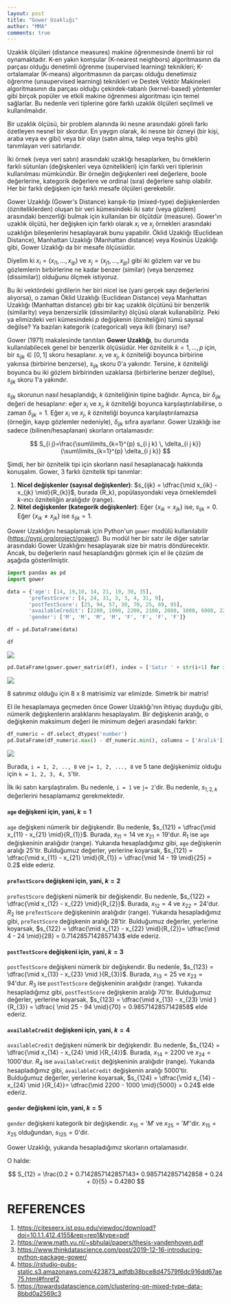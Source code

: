 ```yaml
---
layout: post
title: "Gower Uzaklığı"
author: "MMA"
comments: true
---
```


Uzaklık ölçüleri (distance measures) makine öğrenmesinde önemli bir rol oynamaktadır. K-en yakın komşular (K-nearest neighbors) algoritmasının da parçası olduğu denetimli öğrenme (supervised learning) teknikleri; K-ortalamalar (K-means) algoritmasının da parçası olduğu denetimsiz öğrenme (unsupervised learning) teknikleri ve Destek Vektör Makineleri algoritmasının da parçası olduğu çekirdek-tabanlı (kernel-based) yöntemler gibi birçok popüler ve etkili makine öğrenmesi algoritması için temel sağlarlar. Bu nedenle veri tiplerine göre farklı uzaklık ölçüleri seçilmeli ve kullanılmalıdır. 

Bir uzaklık ölçüsü, bir problem alanında iki nesne arasındaki göreli farkı özetleyen nesnel bir skordur. En yaygın olarak, iki nesne bir özneyi (bir kişi, araba veya ev gibi) veya bir olayı (satın alma, talep veya teşhis gibi) tanımlayan veri satırlarıdır.

İki örnek (veya veri satırı) arasındaki uzaklığı hesaplarken, bu örneklerin farklı sütunları (değişkenleri veya öznitelikleri) için farklı veri tiplerinin kullanılması mümkündür. Bir örneğin değişkenleri reel değerlere, boole değerlerine, kategorik değerlere ve ordinal (sıra) değerlere sahip olabilir. Her bir farklı değişken için farklı mesafe ölçüleri gerekebilir.

Gower Uzaklığı (Gower's Distance) karışık-tip (mixed-type) değişkenlerden (özniteliklerden) oluşan bir veri kümesindeki iki satır (veya gözlem) arasındaki benzerliği bulmak için kullanılan bir ölçütdür (measure). Gower'ın uzaklık ölçütü, her değişken için farklı olarak $x_i$ ve $x_j$ örnekleri arasındaki uzaklığın bileşenlerini hesaplayarak bunu yapabilir. Öklid Uzaklığı (Euclidean Distance), Manhattan Uzaklığı (Manhattan distance) veya Kosinüs Uzaklığı gibi, Gower Uzaklığı da bir mesafe ölçüsüdür.

Diyelim ki $x_i = (x_{i1}, \dots, x_{ip})$ ve $x_j = (x_{j1}, \dots, x_{jp})$ gibi iki gözlem var ve bu gözlemlerin birbirlerine ne kadar benzer (similar) (veya benzemez (dissimilar)) olduğunu ölçmek istiyoruz.

Bu iki vektördeki girdilerin her biri nicel ise (yani gerçek sayı değerlerini alıyorsa), o zaman Öklid Uzaklığı (Euclidean Distance) veya Manhattan Uzaklığı (Manhattan distance) gibi bir kaç uzaklık ölçütünü bir benzerlik (similarity) veya benzersizlik (dissimilarity) ölçüsü olarak kullanabiliriz. Peki ya elimizdeki veri kümesindeki $p$ değişkenin (özniteliğin) tümü sayısal değilse? Ya bazıları kategorik (categorical) veya ikili (binary) ise?

Gower (1971) makalesinde tanıtılan **Gower Uzaklığı**, bu durumda kullanılabilecek genel bir benzerlik ölçüsüdür. Her öznitelik $k = 1, \dots, p$ için, bir $s_{ijk} \in [0,1]$ skoru hesaplanır. $x_i$ ve $x_j$, $k$ özniteliği boyunca birbirine yakınsa (birbirine benzerse), $s_{ijk}$ skoru 0'a yakındır. Tersine, $k$ özniteliği boyunca bu iki gözlem birbirinden uzaklarsa (birbirlerine benzer değilse), $s_{ijk}$ skoru 1'a yakındır.

$s_{ijk}$ skorunun nasıl hesaplandığı, $k$ özniteliğinin tipine bağlıdır. Ayrıca, bir $\delta_{ijk}$ değeri de hesaplanır: eğer $x_i$ ve $x_j$, $k$ özniteliği boyunca karşılaştırılabilirse, o zaman $\delta_{ijk} = 1$. Eğer $x_i$ ve $x_j$, $k$ özniteliği boyunca karşılaştırılamazsa (örneğin, kayıp gözlemler nedeniyle), $\delta_{ijk}$ sıfıra ayarlanır. Gower Uzaklığı ise sadece (bilinen/hesaplanan) skorların ortalamasıdır:

$$
S_{i j}=\frac{\sum\limits_{k=1}^{p} s_{i j k} \, \delta_{i j k}}{\sum\limits_{k=1}^{p} \delta_{i j k}}
$$

Şimdi, her bir öznitelik tipi için skorların nasıl hesaplanacağı hakkında konuşalım. Gower, 3 farklı öznitelik tipi tanımlar:

1. **Nicel değişkenler (sayısal değişkenler)**: $s_{ijk} = \dfrac{\mid x_{ik} - x_{jk} \mid}{R_{k}}$, burada {R_k}, popülasyondaki veya örneklemdeli $k$-ıncı özniteliğin aralığıdır (range).
2. **Nitel değişkenler (kategorik değişkenler)**: Eğer $\{ x_{ik} = x_{jk} \}$ ise, $s_{ijk} = 0$. Eğer $\{ x_{ik} \neq x_{jk} \}$ ise $s_{ijk} = 1$.

Gower Uzaklığını hesaplamak için Python'un `gower` modülü kullanılabilir (https://pypi.org/project/gower/). Bu modül her bir satır ile diğer satırlar arasındaki Gower Uzaklığını hesaplayarak size bir matris döndürecektir. Ancak, bu değerlerin nasıl hesaplandığını görmek için el ile çözüm de aşağıda gösterilmiştir.

```python
import pandas as pd
import gower

data = {'age': [14, 19,10, 14, 21, 19, 30, 35],
       'preTestScore': [4, 24, 31, 3, 3, 4, 31, 9],
       'postTestScore': [25, 94, 57, 30, 70, 25, 69, 95],
       'availableCredit': [2200, 1000, 2200, 2100, 2000, 1000, 6000, 2200],
       'gender': ['M', 'M', 'M', 'M', 'F', 'F', 'F', 'F']}

df = pd.DataFrame(data)

df
```

![](https://github.com/mmuratarat/turkish/blob/master/_posts/images/gower_SS1.png?raw=true)

```python
pd.DataFrame(gower.gower_matrix(df), index = ['Satır ' + str(i+1) for i in range(df.shape[0])], columns = ['Satır ' + str(i+1) for i in range(df.shape[0])])
```

![](https://github.com/mmuratarat/turkish/blob/master/_posts/images/gower_SS2.png?raw=true)

 8 satırımız olduğu için 8 x 8 matrisimiz var elimizde. Simetrik bir matris!
 
 El ile hesaplamaya geçmeden önce  Gower Uzaklığı'nın ihtiyaç duyduğu gibi, nümerik değişkenlerin aralıklarını hesaplayalım. Bir değişkenin aralığı, o değişkenin maksimum değeri ile minimum değeri arasındaki farktır:
 
 ```python
 df_numeric = df.select_dtypes('number')
pd.DataFrame(df_numeric.max() - df_numeric.min(), columns = ['Aralık'])
```

![](https://github.com/mmuratarat/turkish/blob/master/_posts/images/gower_SS3.png?raw=true)

Burada, `i = 1, 2, .., 8` ve `j= 1, 2, ..., 8` ve 5 tane değişkenimiz olduğu için `k = 1, 2, 3, 4, 5`'tir. 

İlk iki satırı karşılaştıralım. Bu nedenle, `i = 1` ve `j= 2`'dir. Bu nedenle, $s_{1, 2, k}$ değerlerini hesaplamamız gerekmektedir. 

#### `age` değişkeni için, yani, $k = 1$

`age` değişkeni nümerik bir değişkendir. Bu nedenle, $s_{121} = \dfrac{\mid x_{11} -  x_{21} \mid}{R_{1}}$. Burada, $x_{11} = 14$ ve $x_{21} = 19$'dur. $R_{1}$ ise `age` değişkeninin aralığıdır (range). Yukarıda hesapladığımız gibi, `age` değişkenin aralığı 25'tir. Bulduğumuz değerler, yerlerine koyarsak, $s_{121} =  \dfrac{\mid x_{11} -  x_{21} \mid}{R_{1}} =  \dfrac{\mid 14 - 19 \mid}{25} = 0.2$ elde ederiz.

#### `preTestScore` değişkeni için, yani, $k = 2$

`preTestScore` değişkeni nümerik bir değişkendir. Bu nedenle, $s_{122} = \dfrac{\mid x_{12} -  x_{22} \mid}{R_{2}}$. Burada, $x_{12} = 4$ ve $x_{22} = 24$'dur. $R_{2}$ ise `preTestScore` değişkeninin aralığıdır (range). Yukarıda hesapladığımız gibi, `preTestScore` değişkenin aralığı 28'tir. Bulduğumuz değerler, yerlerine koyarsak, $s_{122} = \dfrac{\mid x_{12} -  x_{22} \mid}{R_{2}}= \dfrac{\mid 4 - 24 \mid}{28} = 0.7142857142857143$ elde ederiz.

#### `postTestScore` değişkeni için, yani, $k = 3$

`postTestScore` değişkeni nümerik bir değişkendir. Bu nedenle, $s_{123} = \dfrac{\mid x_{13} -  x_{23} \mid }{R_{3}}$. Burada, $x_{13} = 25$ ve $x_{23} = 94$'dur. $R_{3}$ ise `postTestScore` değişkeninin aralığıdır (range). Yukarıda hesapladığımız gibi, `postTestScore` değişkenin aralığı 70'tir. Bulduğumuz değerler, yerlerine koyarsak, $s_{123} = \dfrac{\mid x_{13} -  x_{23} \mid }{R_{3}} = \dfrac{ \mid 25 - 94 \mid}{70} = 0.9857142857142858$ elde ederiz.

#### `availableCredit` değişkeni için, yani, $k = 4$

`availableCredit` değişkeni nümerik bir değişkendir. Bu nedenle, $s_{124} = \dfrac{\mid x_{14} -  x_{24} \mid }{R_{4}}$. Burada, $x_{14} = 2200$ ve $x_{24} = 1000$'dur. $R_{4}$ ise `availableCredit` değişkeninin aralığıdır (range). Yukarıda hesapladığımız gibi, `availableCredit` değişkenin aralığı 5000'tir. Bulduğumuz değerler, yerlerine koyarsak, $s_{124} = \dfrac{\mid x_{14} -  x_{24} \mid }{R_{4}}= \dfrac{\mid 2200 - 1000 \mid}{5000} = 0.24$ elde ederiz.

#### `gender` değişkeni için, yani, $k = 5$

`gender` değişkeni kategorik bir değişkendir. $x_{15} = 'M'$ ve $x_{25} = 'M'$'dir. $x_{15} = x_{25}$ olduğundan, $s_{125} = 0$'dir.

Gower Uzaklığı, yukarıda hesapladığımız skorların ortalamasıdır.

O halde:

$$
S_{12} = \frac{0.2 + 0.7142857142857143+ 0.9857142857142858 + 0.24 + 0}{5} = 0.4280
$$

# REFERENCES

1. https://citeseerx.ist.psu.edu/viewdoc/download?doi=10.1.1.412.4155&rep=rep1&type=pdf
2. https://www.math.vu.nl/~sbhulai/papers/thesis-vandenhoven.pdf
3. https://www.thinkdatascience.com/post/2019-12-16-introducing-python-package-gower/
4. https://rstudio-pubs-static.s3.amazonaws.com/423873_adfdb38bce8d47579f6dc916dd67ae75.html#fnref2
5. https://towardsdatascience.com/clustering-on-mixed-type-data-8bbd0a2569c3

